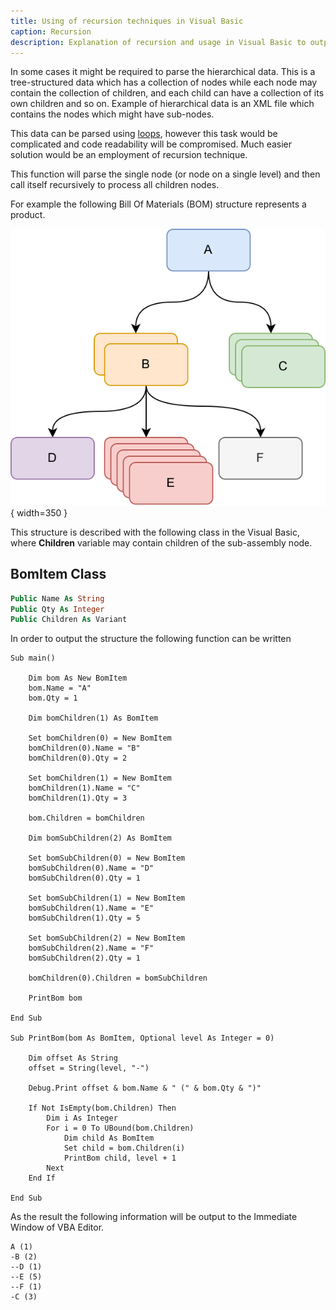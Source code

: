 ```yaml
---
title: Using of recursion techniques in Visual Basic
caption: Recursion
description: Explanation of recursion and usage in Visual Basic to output the structure of the Bill Of Materials (BOM)
---
```

In some cases it might be required to parse the hierarchical data. This is a tree-structured data which has a collection of nodes while each node may contain the collection of children, and each child can have a collection of its own children and so on. Example of hierarchical data is an XML file which contains the nodes which might have sub-nodes.

This data can be parsed using [loops](/docs/codestack/visual-basic/loops/), however this task would be complicated and code readability will be compromised. Much easier solution would be an employment of recursion technique.

This function will parse the single node (or node on a single level) and then call itself recursively to process all children nodes.

For example the following Bill Of Materials (BOM) structure represents a product.

![BOM Structure example](bom.svg){ width=350 }

This structure is described with the following class in the Visual Basic, where **Children** variable may contain children of the sub-assembly node.

## BomItem Class

~~~ vb
Public Name As String
Public Qty As Integer
Public Children As Variant
~~~



In order to output the structure the following function can be written

~~~
Sub main()
    
    Dim bom As New BomItem
    bom.Name = "A"
    bom.Qty = 1
    
    Dim bomChildren(1) As BomItem
        
    Set bomChildren(0) = New BomItem
    bomChildren(0).Name = "B"
    bomChildren(0).Qty = 2
    
    Set bomChildren(1) = New BomItem
    bomChildren(1).Name = "C"
    bomChildren(1).Qty = 3
    
    bom.Children = bomChildren
    
    Dim bomSubChildren(2) As BomItem
        
    Set bomSubChildren(0) = New BomItem
    bomSubChildren(0).Name = "D"
    bomSubChildren(0).Qty = 1
    
    Set bomSubChildren(1) = New BomItem
    bomSubChildren(1).Name = "E"
    bomSubChildren(1).Qty = 5
    
    Set bomSubChildren(2) = New BomItem
    bomSubChildren(2).Name = "F"
    bomSubChildren(2).Qty = 1
    
    bomChildren(0).Children = bomSubChildren
    
    PrintBom bom
    
End Sub

Sub PrintBom(bom As BomItem, Optional level As Integer = 0)
    
    Dim offset As String
    offset = String(level, "-")
    
    Debug.Print offset & bom.Name & " (" & bom.Qty & ")"
    
    If Not IsEmpty(bom.Children) Then
        Dim i As Integer
        For i = 0 To UBound(bom.Children)
            Dim child As BomItem
            Set child = bom.Children(i)
            PrintBom child, level + 1
        Next
    End If
    
End Sub
~~~


As the result the following information will be output to the Immediate Window of VBA Editor.

~~~
A (1)
-B (2)
--D (1)
--E (5)
--F (1)
-C (3)
~~~
